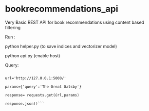 # bookrecommendations_api

Very Basic REST API for book recommendations using content based filtering

Run :

python helper.py (to save indices and vectorizer model)


python api.py (enable host)

Query:

```import requests

url='http://127.0.0.1:5000/'

params={'query':'The Great Gatsby'}

response= requests.get(úrl,params)

response.json()```
